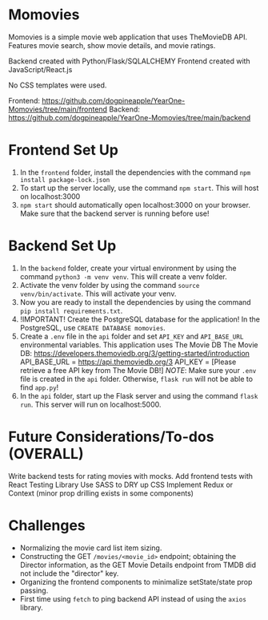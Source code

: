# Momovies
Momovies is a simple movie web application that uses TheMovieDB API. 
Features movie search, show movie details, and movie ratings.

Backend created with Python/Flask/SQLALCHEMY
Frontend created with JavaScript/React.js

No CSS templates were used.

Frontend: https://github.com/dogpineapple/YearOne-Momovies/tree/main/frontend
Backend: https://github.com/dogpineapple/YearOne-Momovies/tree/main/backend

# Frontend Set Up
1. In the `frontend` folder, install the dependencies with the command `npm install package-lock.json`
2. To start up the server locally, use the command `npm start`. This will host on localhost:3000
3. `npm start` should automatically open localhost:3000 on your browser. Make sure that the backend server is running before use!

# Backend Set Up
1. In the `backend` folder, create your virtual environment by using the command `python3 -m venv venv`. This will create a venv folder.
2. Activate the venv folder by using the command `source venv/bin/activate`. This will activate your venv.
3. Now you are ready to install the dependencies by using the command `pip install requirements.txt`.
4. !IMPORTANT! Create the PostgreSQL database for the application! In the PostgreSQL, use `CREATE DATABASE momovies`.
5. Create a `.env` file in the `api` folder and set `API_KEY` and `API_BASE_URL`  environmental variables. This application uses The Movie DB
The Movie DB: https://developers.themoviedb.org/3/getting-started/introduction
API_BASE_URL = https://api.themoviedb.org/3
API_KEY = [Please retrieve a free API key from The Movie DB!]
*NOTE*: Make sure your `.env` file is created in the `api` folder. Otherwise, `flask run` will not be able to find `app.py`!
6. In the `api` folder, start up the Flask server and using the command `flask run`. This server will run on localhost:5000.


# Future Considerations/To-dos (OVERALL)
Write backend tests for rating movies with mocks.
Add frontend tests with React Testing Library
Use SASS to DRY up CSS
Implement Redux or Context (minor prop drilling exists in some components)

# Challenges
- Normalizing the movie card list item sizing.
- Constructing the GET `/movies/<movie_id>` endpoint; obtaining the Director information, as the GET Movie Details endpoint from TMDB did not include the "director" key.
- Organizing the frontend components to minimalize setState/state prop passing.
- First time using `fetch` to ping backend API instead of using the `axios` library. 